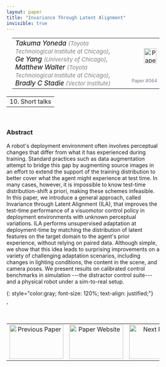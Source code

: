 ```yaml
---
layout: paper
title: "Invariance Through Latent Alignment"
invisible: true
---
```

<head>
<style>
* {
  box-sizing: border-box;
}

#myInput {
  background-position: 10px 10px;
  background-repeat: no-repeat;
  width: 100%;
  font-size: 100%;
  padding: 12px 20px 12px 40px;
  border: 1px solid #ddd;
  margin-bottom: 12px;
}

#myTable, #myTableA {
  border-collapse: collapse;
  width: 100%;
  border: 1px solid #ddd;
  font-size: 100%;
}

#myTable th, #myTable td, #myTableA th, #myTableA td {
  text-align: left;
  padding: 12px;
}

#myTable tr, #myTableA tr {
  border-bottom: 1px solid #ddd;
}

#myTable tr.header, #myTable tr:hover, #myTableA tr.header, #myTableA tr:hover {
  background-color: #f1f1f1;
}


#eventcounter1 a {
    font-size: 12px;
    color: #ffffff;
    display: block;
}

#eventcounter1 a:hover {
    text-decoration: none;
}

#eventcounter2 a {
    font-size: 12px;
    color: #ffffff;
    display: block;
}

#eventcounter2 a:hover {
    text-decoration: none;
}

</style>
</head>

<table width = "95%" style="padding-left: 15px; margin-left: auto; margin-right: 10px;">
<tr><td style = "vertical-align: top; padding-right: 25px;" rowspan="2">
<span style="color:black; font-size: 110%;"><i>
Takuma Yoneda <span style="color:gray; font-size: 85%">(Toyota Technological Institute at Chicago)</span><span style="color:gray; font-size: 100%">,</span><br>
Ge   Yang <span style="color:gray; font-size: 85%">(University of Chicago)</span><span style="color:gray; font-size: 100%">,</span><br>
Matthew Walter <span style="color:gray; font-size: 85%">(Toyota Technological Institute at Chicago)</span><span style="color:gray; font-size: 100%">,</span><br>
Bradly  C Stadie <span style="color:gray; font-size: 85%">(Vector Institute)</span>
</i></span>
</td>

<td style="text-align: right;"><a href="http://www.roboticsproceedings.org/rss18/p064.pdf"><img src="{{ site.baseurl }}/images/paper_link.png" alt="Paper Website" width = "33"  height = "40"/></a><br></td>
</tr>
<tr>
<td style="color:#777789; text-align:right; font-size: 75%; margin-right:10px;">Paper&nbsp;#064</td>
</tr>
</table>

<table width="80%" style="margin-top: 20px; margin-left: auto; margin-right: auto;">
  <tr>
    <td style="text-align:center;">10. Short talks</td>
  </tr>
</table>
<br>


### Abstract
A robot's deployment environment often involves perceptual changes that differ from what it has experienced during training.
Standard practices such as data augmentation attempt to bridge this gap by augmenting source images in an effort to extend the support of the training distribution to better cover what the agent might experience at test time.
In many cases, however, it is impossible to know test-time distribution-shift a priori, making these schemes infeasible.
In this paper, we introduce a general approach, called Invariance through Latent Alignment (ILA), that improves the test-time performance of a visuomotor control policy in deployment environments with unknown perceptual variations.
ILA performs unsupervised adaptation at deployment-time by matching the distribution of latent features on the target domain to the agent's prior experience, without relying on paired data.
Although simple, we show that this idea leads to surprising improvements on a variety of challenging adaptation scenarios, including changes in lighting conditions, the content in the scene, and camera poses.
We present results on calibrated control benchmarks in simulation ---the distractor control suite--- and a physical robot under a sim-to-real setup.

{: style="color:gray; font-size: 120%; text-align: justified;"}


<table width="100%" style="margin-top:40px;">
<tr>
    <td style="width: 30%; text-align: center;"><a href="{{ site.baseurl }}/program/papers/063/">
<img src="{{ site.baseurl }}/images/previous_paper_icon.png"
       alt="Previous Paper" width = "142"  height = "90"/> 
</a> </td>
<td style="text-align: center;"><a href="{{ site.baseurl }}/program/papers">
<img src="{{ site.baseurl }}/images/overview_icon.png"
       alt="Paper Website" width = "142"  height = "90"/> 
</a> </td>
    <td style="width: 30%; text-align: center;"><a href="{{ site.baseurl }}/program/papers/065/">
    <img src="{{ site.baseurl }}/images/next_paper_icon.png"
        alt="Next Paper" width = "142"  height = "90"/>
    </a></td>
'</tr>
</table>
